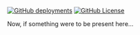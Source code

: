 [![GitHub deployments](https://img.shields.io/github/deployments/dsafxP/dsafxP.github.io/github-pages)](https://github.com/dsafxP/dsafxP.github.io/deployments)
[![GitHub License](https://img.shields.io/github/license/dsafxP/dsafxP.github.io)](LICENSE)

Now, if something were to be present here...

